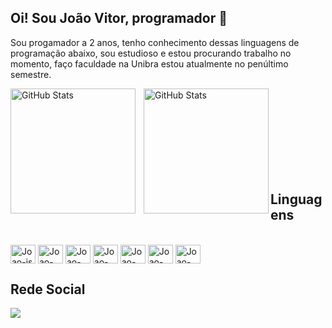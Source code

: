 ## Oi! Sou João Vitor, programador 👋

Sou progamador a 2 anos, tenho conhecimento dessas linguagens de programação abaixo, sou estudioso e estou procurando trabalho no momento, faço faculdade na Unibra estou atualmente no penúltimo semestre.

<p>
  <img 
    align="left" 
    alt="GitHub Stats" 
    height="200" 
    style="padding-right: 10px;" 
    src="https://github-readme-stats.vercel.app/api?username=joaovfb20&show_icons=true&theme=dark&locale=pt-br&card_width=900px&hide_border=true"
  />

<img 
      align="left" 
      alt="GitHub Stats" 
      height="200" 
      src="https://github-readme-stats.vercel.app/api/top-langs/?username=joaovfb20&theme=dark&layout=compact&custom_title=Tecnologias&langs_count=9&card_width=900px&hide_border=true" 
  />

</p>

<br>
<br>
<br>
<br>
<br>
<br>
<br>
<br>

## Linguagens

<div style="display: inline_block"><br>
  <img align="center" alt="Joao-js" height="30" width="40" src="https://cdn.jsdelivr.net/gh/devicons/devicon@latest/icons/javascript/javascript-original.svg" />
  <img align="center" alt="Joao-html" height="30" width="40" src="https://cdn.jsdelivr.net/gh/devicons/devicon@latest/icons/html5/html5-original.svg" />
  <img align="center" alt="Joao-html" height="30" width="40" src="https://cdn.jsdelivr.net/gh/devicons/devicon@latest/icons/css3/css3-original.svg" />
  <img align="center" alt="Joao-html" height="30" width="40" src="https://cdn.jsdelivr.net/gh/devicons/devicon@latest/icons/typescript/typescript-original.svg" />
  <img align="center" alt="Joao-html" height="30" width="40" src="https://cdn.jsdelivr.net/gh/devicons/devicon@latest/icons/react/react-original.svg" />
  <img align="center" alt="Joao-html" height="30" width="40" src="https://cdn.jsdelivr.net/gh/devicons/devicon@latest/icons/git/git-original.svg" />
  <img align="center" alt="Joao-html" height="30" width="40" src="https://cdn.jsdelivr.net/gh/devicons/devicon@latest/icons/java/java-original.svg" />
</div>

## Rede Social

<div>

   <a href="https://www.linkedin.com/in/jo%C3%A3o-vitor-francisco-barbosa-2b2352285/" target="_blank"><img src="https://img.shields.io/badge/-LinkedIn-%230077B5?style=for-the-badge&logo=linkedin&logoColor=white" target="_blank"></a> 

</div>
